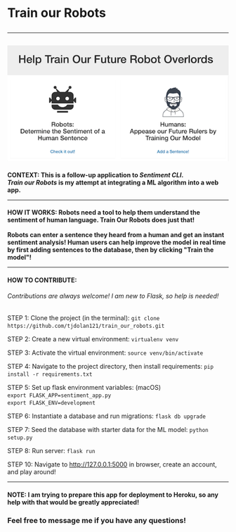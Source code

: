 # Train our Robots <hr>

![TrainOurRobots](app/static/Screenshot.png?raw=true "TrainOurRobots")

#### CONTEXT: This is a follow-up application to <i>Sentiment CLI</i>. <br> <i>Train our Robots</i> is my attempt at integrating a ML algorithm into a web app. <hr>

#### HOW IT WORKS: Robots need a tool to help them understand the sentiment of human language.  Train Our Robots does just that!<br><br>  Robots can enter a sentence they heard from a human and get an instant sentiment analysis!  Human users can help improve the model in real time by first adding sentences to the database, then by clicking "Train the model"! <hr>

#### HOW  TO CONTRIBUTE:

###### Contributions are always welcome!  I am new to Flask, so help is needed!

STEP 1: Clone the project (in the terminal): ```git clone https://github.com/tjdolan121/train_our_robots.git```

STEP 2: Create a new virtual environment: ```virtualenv venv```

STEP 3: Activate the virtual environment: ```source venv/bin/activate```

STEP 4: Navigate to the project directory, then install requirements: ```pip install -r requirements.txt```

STEP 5: Set up flask environment variables: (macOS)<br>```export FLASK_APP=sentiment_app.py```<br>```export FLASK_ENV=development```

STEP 6: Instantiate a database and run migrations: ```flask db upgrade```

STEP 7: Seed the database with starter data for the ML model: ```python setup.py```

STEP 8: Run server: ```flask run```

STEP 10: Navigate to http://127.0.0.1:5000 in browser, create an account, and play around! <hr>

#### NOTE: I am trying to prepare this app for deployment to Heroku, so any help with that would be greatly appreciated!

### Feel free to message me if you have any questions!
